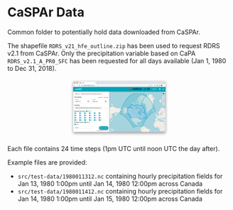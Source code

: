 # CaSPAr Data

Common folder to potentially hold data downloaded from CaSPAr.

The shapefile ``RDRS_v21_hfe_outline.zip`` has been used to request
RDRS v2.1 from CaSPAr. Only the precipitation variable based on CaPA
``RDRS_v2.1_A_PR0_SFC`` has been requested for all days available (Jan
1, 1980 to Dec 31, 2018). 

<p align="center">
   <img src="https://github.com/julemai/nrcan-hfe/blob/main/doc/figures/caspar-request-hfe.png" width="45%" />
</p>

Each file contains 24 time steps (1pm UTC until noon UTC the day after).

Example files are provided:
* ``src/test-data/1980011312.nc`` containing hourly precipitation
  fields for Jan 13, 1980 1:00pm until Jan 14, 1980 12:00pm across Canada
* ``src/test-data/1980011412.nc`` containing hourly precipitation
  fields for Jan 14, 1980 1:00pm until Jan 15, 1980 12:00pm across Canada
